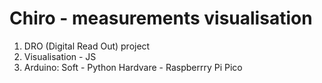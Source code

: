 # Chiro - measurements visualisation  
1) DRO (Digital Read Out) project 
2) Visualisation - JS
3) Arduino:
    Soft - Python
    Hardvare - Raspberrry Pi Pico
    